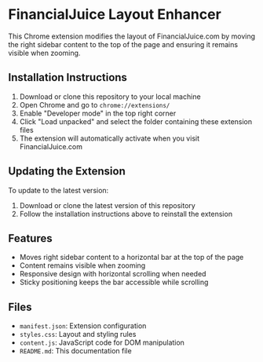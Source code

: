 # FinancialJuice Layout Enhancer

This Chrome extension modifies the layout of FinancialJuice.com by moving the right sidebar content to the top of the page and ensuring it remains visible when zooming.

## Installation Instructions

1. Download or clone this repository to your local machine
2. Open Chrome and go to `chrome://extensions/`
3. Enable "Developer mode" in the top right corner
4. Click "Load unpacked" and select the folder containing these extension files
5. The extension will automatically activate when you visit FinancialJuice.com

## Updating the Extension

To update to the latest version:
1. Download or clone the latest version of this repository
2. Follow the installation instructions above to reinstall the extension

## Features

- Moves right sidebar content to a horizontal bar at the top of the page
- Content remains visible when zooming
- Responsive design with horizontal scrolling when needed
- Sticky positioning keeps the bar accessible while scrolling

## Files

- `manifest.json`: Extension configuration
- `styles.css`: Layout and styling rules
- `content.js`: JavaScript code for DOM manipulation
- `README.md`: This documentation file 